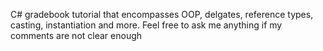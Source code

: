 C# gradebook tutorial that encompasses OOP, delgates, reference types, casting, instantiation and more. 
Feel free to ask me anything if my comments are not clear enough
